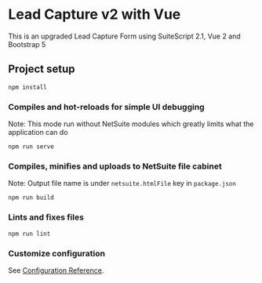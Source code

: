 # Lead Capture v2 with Vue
This is an upgraded Lead Capture Form using SuiteScript 2.1, Vue 2 and Bootstrap 5

## Project setup
```
npm install
```

### Compiles and hot-reloads for simple UI debugging
Note: This mode run without NetSuite modules which greatly limits what the application can do
```
npm run serve
```

### Compiles, minifies and uploads to NetSuite file cabinet
Note: Output file name is under `netsuite.htmlFile` key in `package.json`
```
npm run build
```

### Lints and fixes files
```
npm run lint
```

### Customize configuration
See [Configuration Reference](https://cli.vuejs.org/config/).
